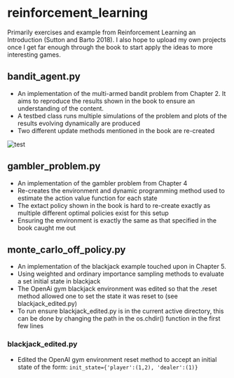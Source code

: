 # reinforcement_learning

Primarily exercises and example from Reinforcement Learning an Introduction (Sutton and Barto 2018). I also hope to upload my own projects once I get far enough through the book to start apply the ideas to more interesting games.

## bandit_agent.py 
  - An implementation of the multi-armed bandit problem from Chapter 2. It aims to reproduce the results shown in the book to ensure an understanding of the content.
  - A testbed class runs multiple simulations of the problem and plots of the results evolving dynamically are produced
  - Two different update methods mentioned in the book are re-created
  
  ![test](https://github.com/williambankes/reinforcement_learning/blob/master/figures/image.jpg?raw=true)
  
## gambler_problem.py 
  - An implementation of the gambler problem from Chapter 4
  - Re-creates the environment and dynamic programming method used to estimate the action value function for each state
  - The extact policy shown in the book is hard to re-create exactly as multiple different optimal policies exist for this setup
  - Ensuring the environment is exactly the same as that specified in the book caught me out
  
 ## monte_carlo_off_policy.py
  - An implementation of the blackjack example touched upon in Chapter 5. 
  - Using weighted and ordinary importance sampling methods to evaluate a set initial state in blackjack
  - The OpenAi gym blackjack environment was edited so that the .reset method allowed one to set the state it was reset to (see blackjack_edited.py)
  - To run ensure blackjack_edited.py is in the current active directory, this can be done by changing the path in the os.chdir() function in the first few lines
  
  ### blackjack_edited.py
  
  - Edited the OpenAI gym environment reset method to accept an initial state of the form: `init_state={'player':(1,2), 'dealer':(1)}`
  
  

